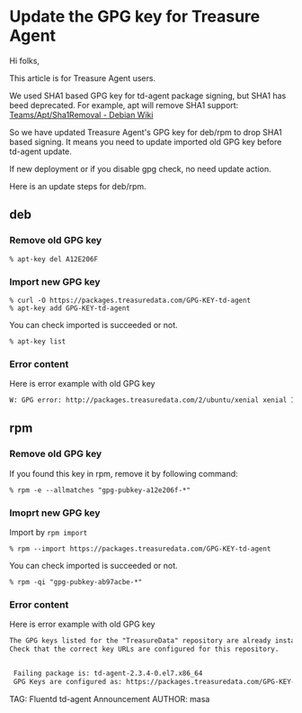 # Update the GPG key for Treasure Agent

Hi folks,

This article is for Treasure Agent users.

We used SHA1 based GPG key for td-agent package signing, but SHA1 has beed deprecated.
For example, apt will remove SHA1 support: [Teams/Apt/Sha1Removal - Debian Wiki](https://wiki.debian.org/Teams/Apt/Sha1Removal)

So we have updated Treasure Agent's GPG key for deb/rpm to drop SHA1 based signing.
It means you need to update imported old GPG key before td-agent update.

If new deployment or if you disable gpg check, no need update action.

Here is an update steps for deb/rpm.

## deb

### Remove old GPG key

```
% apt-key del A12E206F
```

### Import new GPG key

```
% curl -O https://packages.treasuredata.com/GPG-KEY-td-agent
% apt-key add GPG-KEY-td-agent
```

You can check imported is succeeded or not.

```
% apt-key list
```

### Error content

Here is error example with old GPG key

```txt
W: GPG error: http://packages.treasuredata.com/2/ubuntu/xenial xenial InRelease: The following signatures couldn't be verified because the public key is not available: NO_PUBKEY 901F9177AB97ACBE
```

## rpm

### Remove old GPG key

If you found this key in rpm, remove it by following command:

```
% rpm -e --allmatches "gpg-pubkey-a12e206f-*"
```

### Imoprt new GPG key

Import by `rpm import`

```
% rpm --import https://packages.treasuredata.com/GPG-KEY-td-agent
```

You can check imported is succeeded or not.

```
% rpm -qi "gpg-pubkey-ab97acbe-*"
```

### Error content

Here is error example with old GPG key

```txt
The GPG keys listed for the "TreasureData" repository are already installed but they are not correct for this package.
Check that the correct key URLs are configured for this repository.


 Failing package is: td-agent-2.3.4-0.el7.x86_64
 GPG Keys are configured as: https://packages.treasuredata.com/GPG-KEY-td-agent
```


TAG: Fluentd td-agent Announcement
AUTHOR: masa

